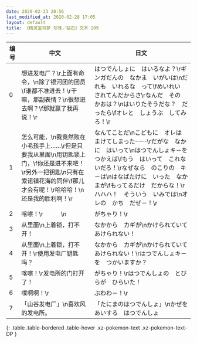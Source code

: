 ```yaml
---
date: 2020-02-23 20:56
last_modified_at: 2020-02-28 17:05
layout: default
title: 《精灵宝可梦 珍珠／钻石》文本 209
---
```

| 编号 | 中文 | 日文 |
| ---- | ---- | ---- |
| 0 | 想进发电厂？\r上面有命令，\n除了银河团的团员\f谁都不准进去！\r干嘛，那副表情？\n很想进去啊？\f那就赢了我再说！\r | はつでんしょに　はいるなよ？\rギンガだんの　なかま　いがいは\nだれも　いれるな　って\fめいれい　されてんだからさ\rなんだ　その　かおは？\nはいりたそうだな？　だったら\fオレと　しょうぶ　してみろ！\r |
| 1 | 怎么可能，\n我竟然败在小毛孩手上……\r但是只要我从里面\n用钥匙锁上门，\f你还是进不来吧！\r另外一把钥匙\n只有在索诺镇花海的同伴\f那儿才会有呢！\r哈哈哈！\n还是我的胜利啊！\r | なんてことだ\nこどもに　オレは　まけてしまった⋯⋯\rだがな　なかに　はいって\nはつでんしょキ－を　つかえば\fもう　はいって　これないだろ！\rなぜなら　のこりの　キ－は\nはなばたけに　いった　なかまが\fもってるだけ　だからな！\rハハハ！　そういう　いみでは\nオレの　かち　だぜ－！\r |
| 2 | 喀嚓！\r　　　\n | がちゃり！\r |
| 3 | 从里面\n上着锁，打不开！ | なかから　カギが\nかけられていて　あけられない！ |
| 4 | 从里面\n上着锁，打不开！\r使用发电厂钥匙吗？ | なかから　カギが\nかけられていて　あけられない！\rはつでんしょキ－を　つかいますか？ |
| 5 | 喀嚓！\r发电所的门打开了！ | がちゃり！\rはつでんしょの　とびらが　ひらいた！ |
| 6 | 噗啊啊！\r | ぷわわ－！\r |
| 7 | 「山谷发电厂」\n喜欢风的发电所。 | 「たにまのはつでんしょ」\nかぜを　あいする　はつでんしょ |
{: .table .table-bordered .table-hover .xz-pokemon-text .xz-pokemon-text-DP }
